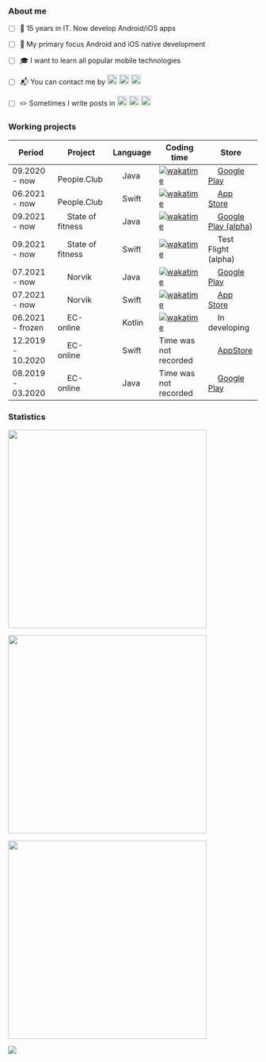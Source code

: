 ### About me
- [ ] 🌱 15 years in IT. Now develop Android/iOS apps
- [ ] 🎯 My primary focus Android and iOS native development
- [ ] 🎓 I want to learn all popular mobile technologies
- [ ] 📬 You can contact me by [<img width="20px" src="https://raw.githubusercontent.com/mobilase/mobilase/main/icons/telegram.png">](https://t.me/mobilase)
[<img width="20px" src="https://raw.githubusercontent.com/mobilase/mobilase/main/icons/vk.png">](https://vk.com/mobilase)
[<img width="20px" src="https://raw.githubusercontent.com/mobilase/mobilase/main/icons/email.png">](mailto:lavrov-sergey@yandex.ru)
- [ ] ✏️ Sometimes I write posts in
[<img width="20px" src="https://raw.githubusercontent.com/mobilase/mobilase/main/icons/habr.png">](https://habr.com/ru/users/lavs/posts/)
[<img width="20px" src="https://raw.githubusercontent.com/mobilase/mobilase/main/icons/fb.png">](https://facebook.com/mobilase)
[<img width="20px" src="https://raw.githubusercontent.com/mobilase/mobilase/main/icons/instagram.png">](https://www.instagram.com/mobilase)


### Working projects
| Period | Project | Language | Coding time | Store |
| --- | --- | --- | --- | --- |
| 09.2020 - now | <img src='https://raw.githubusercontent.com/mobilase/mobilase/main/icons/people.club.webp' width="15"> People.Club | <img src='https://cdn.jsdelivr.net/gh/devicons/devicon/icons/java/java-original.svg' width="15"> Java | [![wakatime](https://wakatime.com/badge/user/1e9e88d1-e4fc-4374-a0f0-7acbdf9d8448/project/a3e997d6-2fd1-4f4d-80ff-702be275efa2.svg)](https://wakatime.com/@mobilase?rank=mobilase) | <img src='https://cdn.jsdelivr.net/gh/devicons/devicon/icons/android/android-original.svg' width="15"> [Google Play](https://play.google.com/store/apps/details?id=club.people.fitness) |
| 06.2021 - now | <img src='https://raw.githubusercontent.com/mobilase/mobilase/main/icons/people.club.webp' width="15"> People.Club | <img src='https://cdn.jsdelivr.net/gh/devicons/devicon/icons/swift/swift-original.svg' width="15"> Swift | [![wakatime](https://wakatime.com/badge/user/1e9e88d1-e4fc-4374-a0f0-7acbdf9d8448/project/f366ccac-89b1-40b7-a3b2-691e45f7afc4.svg)](https://wakatime.com/@mobilase?rank=mobilase) | <img src='https://cdn.jsdelivr.net/gh/devicons/devicon/icons/apple/apple-original.svg' width="15"> [App Store](https://apps.apple.com/us/app/people-club/id1538601319)|
| 09.2021 - now | <img src='https://raw.githubusercontent.com/mobilase/mobilase/main/icons/state-of-fitness.webp' width="15"> State of fitness | <img src='https://cdn.jsdelivr.net/gh/devicons/devicon/icons/java/java-original.svg' width="15"> Java | [![wakatime](https://wakatime.com/badge/user/1e9e88d1-e4fc-4374-a0f0-7acbdf9d8448/project/196c39ef-5f27-4d1c-865b-bc44243d7729.svg)](https://wakatime.com/@mobilase?rank=mobilase) | <img src='https://cdn.jsdelivr.net/gh/devicons/devicon/icons/android/android-original.svg' width="15"> [Google Play (alpha)](https://play.google.com/store/apps/details?id=ru.statefitness) |
| 09.2021 - now | <img src='https://raw.githubusercontent.com/mobilase/mobilase/main/icons/state-of-fitness.webp' width="15"> State of fitness | <img src='https://cdn.jsdelivr.net/gh/devicons/devicon/icons/swift/swift-original.svg' width="15"> Swift | [![wakatime](https://wakatime.com/badge/user/1e9e88d1-e4fc-4374-a0f0-7acbdf9d8448/project/6290621b-ece2-4946-82d6-85749c2eded7.svg)](https://wakatime.com/@mobilase?rank=mobilase) | <img src='https://cdn.jsdelivr.net/gh/devicons/devicon/icons/apple/apple-original.svg' width="15"> Test Flight (alpha) |
| 07.2021 - now | <img src='https://raw.githubusercontent.com/mobilase/mobilase/main/icons/norvik.webp' width="15"> Norvik | <img src='https://cdn.jsdelivr.net/gh/devicons/devicon/icons/java/java-original.svg' width="15"> Java | [![wakatime](https://wakatime.com/badge/user/1e9e88d1-e4fc-4374-a0f0-7acbdf9d8448/project/9cd0b519-ba31-44da-87ca-dd5e6e0f627a.svg)](https://wakatime.com/@mobilase?rank=mobilase) | <img src='https://cdn.jsdelivr.net/gh/devicons/devicon/icons/android/android-original.svg' width="15"> [Google Play](https://play.google.com/store/apps/details?id=ru.vtkbank.android) |
| 07.2021 - now | <img src='https://raw.githubusercontent.com/mobilase/mobilase/main/icons/norvik.webp' width="15"> Norvik | <img src='https://cdn.jsdelivr.net/gh/devicons/devicon/icons/swift/swift-original.svg' width="15"> Swift | [![wakatime](https://wakatime.com/badge/user/1e9e88d1-e4fc-4374-a0f0-7acbdf9d8448/project/4013e659-9443-428e-adc7-4e9411ff7850.svg)](https://wakatime.com/@mobilase?rank=mobilase) | <img src='https://cdn.jsdelivr.net/gh/devicons/devicon/icons/apple/apple-original.svg' width="15"> [App Store](https://apps.apple.com/ru/app/vatkabank/id725965182) |
| 06.2021 - frozen | <img src='https://raw.githubusercontent.com/mobilase/mobilase/main/icons/ec-online.webp' width="15"> EC-online | <img src='https://cdn.jsdelivr.net/gh/devicons/devicon/icons/kotlin/kotlin-original.svg' width="15"> Kotlin | [![wakatime](https://wakatime.com/badge/user/1e9e88d1-e4fc-4374-a0f0-7acbdf9d8448/project/93cd9e07-3583-4cb1-a112-41b9a5136212.svg)](https://wakatime.com/@mobilase?rank=mobilase) | <img src='https://cdn.jsdelivr.net/gh/devicons/devicon/icons/android/android-original.svg' width="15"> In developing |
| 12.2019 - 10.2020 | <img src='https://raw.githubusercontent.com/mobilase/mobilase/main/icons/ec-online.webp' width="15"> EC-online | <img src='https://cdn.jsdelivr.net/gh/devicons/devicon/icons/swift/swift-original.svg' width="15"> Swift | Time was not recorded | <img src='https://cdn.jsdelivr.net/gh/devicons/devicon/icons/apple/apple-original.svg' width="15"> [AppStore](https://apps.apple.com/ru/app/ec-online/id1533037181) |
| 08.2019 - 03.2020 | <img src='https://raw.githubusercontent.com/mobilase/mobilase/main/icons/ec-online.webp' width="15"> EC-online | <img src='https://cdn.jsdelivr.net/gh/devicons/devicon/icons/java/java-original.svg' width="15"> Java | Time was not recorded | <img src='https://cdn.jsdelivr.net/gh/devicons/devicon/icons/android/android-original.svg' width="15"> [Google Play](https://play.google.com/store/apps/details?id=ru.electric.ec.online) |
### Statistics
[<img src="https://github-readme-stats.vercel.app/api/top-langs/?username=mobilase&langs_count=10&layout=compact&count_private=true&hide_title=true&exclude_repo=HellCat,SnakeShift,tceh-android,start-android,javarush-android" width="400"/>](https://github-readme-stats.vercel.app/api/top-langs/?username=mobilase&langs_count=10&layout=compact&count_private=true&hide_title=true&exclude_repo=HellCat,SnakeShift,tceh-android,start-android,javarush-android)

[<img src="https://github-readme-stats.vercel.app/api?username=mobilase&count_private=true&hide_title=true&show_icons=true" width="400"/>](https://github-readme-stats.vercel.app/api?username=mobilase&count_private=true&hide_title=true&show_icons=true)

[<img src="https://github-readme-streak-stats.herokuapp.com/?user=mobilase" width="400"/>](https://github-readme-streak-stats.herokuapp.com/?user=mobilase)

[![](https://visitor-badge.glitch.me/badge?page_id=itlavs)](#)
